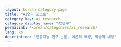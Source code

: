 ```yaml
---
layout: korean-category-page
title: "AI연구 포스트"
category_key: ai_research
category_display_name: "AI연구"
permalink: /korean/categories/ai_research/
lang: ko
description: "인공지능 연구 논문, 이론적 배경, 학술적 내용"
---
```

